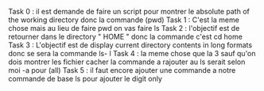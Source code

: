 Task 0 : il est demande de faire un script pour montrer le absolute path of the working directory donc la commande (pwd)
Task 1 : C'est la meme chose mais au lieu de faire pwd on vas faire ls
Task 2 : l'objectif est de retourner dans le directory " HOME " donc la commande c'est cd home
Task 3 : L'objectif est de display current directory contents in long formats donc se sera la commande ls- l
Task 4 : la meme chose que la 3 sauf qu'on dois montrer les fichier cacher la commande a rajouter au ls serait selon moi -a pour (all)
Task 5 : il faut encore ajouter une commande a notre commande de base ls pour ajouter le digit only